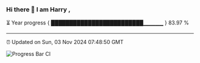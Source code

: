 ### Hi there 👋 I am Harry , 

⏳ Year progress { █████████████████████████▁▁▁▁▁ } 83.97 %

---

⏰ Updated on Sun, 03 Nov 2024 07:48:50 GMT

![Progress Bar CI](https://github.com/duykhang68/duykhang68/workflows/Progress%20Bar%20CI/badge.svg)
